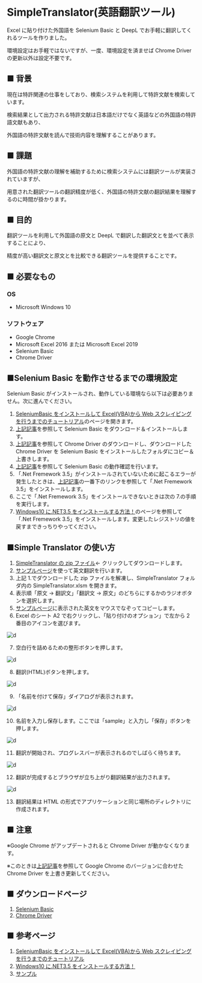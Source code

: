 # SimpleTranslator(英語翻訳ツール)

Excel に貼り付けた外国語を Selenium Basic と DeepL でお手軽に翻訳してくれるツールを作りました。

環境設定はお手軽ではないですが、一度、環境設定を済ませば Chrome Driver の更新以外は設定不要です。

## ■ 背景

現在は特許関連の仕事をしており、検索システムを利用して特許文献を検索しています。

検索結果として出力される特許文献は日本語だけでなく英語などの外国語の特許語文献もあり、

外国語の特許文献を読んで技術内容を理解することがあります。

## ■ 課題

外国語の特許文献の理解を補助するために検索システムには翻訳ツールが実装されていますが、

用意された翻訳ツールの翻訳精度が低く、外国語の特許文献の翻訳結果を理解するのに時間が掛かります。

## ■ 目的

翻訳ツールを利用して外国語の原文と DeepL で翻訳した翻訳文とを並べて表示することにより、

精度が高い翻訳文と原文とを比較できる翻訳ツールを提供することです。

## ■ 必要なもの

### OS

- Microsoft Windows 10

### ソフトウェア

- Google Chrome
- Microsoft Excel 2016 または Microsoft Excel 2019
- Selenium Basic
- Chrome Driver

## ■Selenium Basic を動作させるまでの環境設定

Selenium Basic がインストールされ、動作している環境なら以下は必要ありません。次に進んでください。

1. [SeleniumBasic をインストールして Excel(VBA)から Web スクレイピングを行うまでのチュートリアル][a]のページを開きます。
2. [上記記事][a]を参照して Selenium Basic をダウンロード＆インストールします。
3. [上記記事][a]を参照して Chrome Driver のダウンロードし、ダウンロードした Chrome Driver を Selenium Basic をインストールしたフォルダにコピー＆上書きします。
4. [上記記事][a]を参照して Selenium Basic の動作確認を行います。
5. 「.Net Fremework 3.5」がインストールされていないために起こるエラーが発生したときは、[上記記事][a]の一番下のリンクを参照して「.Net Fremework 3.5」をインストールします。
6. ここで「.Net Fremework 3.5」をインストールできないときは次の 7.の手順を実行します。
7. [Windows10 に.NET3.5 をインストールする方法！][b]のページを参照して「.Net Fremework 3.5」をインストールします。変更したレジストリの値を戻すまできっちりやってください。

## ■Simple Translator の使い方

1. [SimpleTranslator の zip ファイル](https://github.com/masatofujiki/SimpleTranslator/archive/refs/tags/v1.0.3.zip)← クリックしてダウンロードします。
2. [サンプルページ][c]を使って英文翻訳を行います。
3. 上記 1.でダウンロードした zip ファイルを解凍し、SimpleTranslator フォルダ内の SimpleTranslator.xlsm を開きます。
4. 表示順「原文 → 翻訳文」「翻訳文 → 原文」のどちらにするかのラジオボタンを選択します。
5. [サンプルページ][c]に表示された英文をマウスでなぞってコピーします。
6. Excel のシート A2 で右クリックし、「貼り付けのオプション」で左から 2 番目のアイコンを選びます。

![d](img/img001.png)

7. 空白行を詰めるための整形ボタンを押します。

![d](img/img002.png)

8. 翻訳(HTML)ボタンを押します。

![d](img/img003.png)

9. 「名前を付けて保存」ダイアログが表示されます。

![d](img/img004.png)

10. 名前を入力し保存します。ここでは「sample」と入力し「保存」ボタンを押します。

![d](img/img005.png)

11. 翻訳が開始され、プログレスバーが表示されるのでしばらく待ちます。

![d](img/img006.png)

12. 翻訳が完成するとブラウザが立ち上がり翻訳結果が出力されます。

![d](img/img007.png)

13. 翻訳結果は HTML の形式でアプリケーションと同じ場所のディレクトリに作成されます。

## ■ 注意

※Google Chrome がアップデートされると Chrome Driver が動かなくなります。

※このときは[上記記事][a]を参照して Google Chrome のバージョンに合わせた Chrome Driver を上書き更新してください。

## ■ ダウンロードページ

1. [Selenium Basic](https://florentbr.github.io/SeleniumBasic/)
2. [Chrome Driver](https://chromedriver.chromium.org/downloads)

## ■ 参考ページ

1. [SeleniumBasic をインストールして Excel(VBA)から Web スクレイピングを行うまでのチュートリアル][a]
2. [Windows10 に.NET3.5 をインストールする方法！][b]
3. [サンプル][c]

[a]: https://lil.la/archives/3436
[b]: https://bgt-48.blogspot.com/2019/04/windows10net35.html
[c]: https://www3.nhk.or.jp/nhkworld/en/news/backstories/1622/
